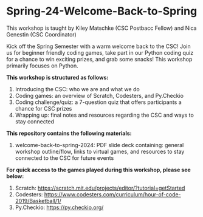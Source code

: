 # Spring-24-Welcome-Back-to-Spring

This workshop is taught by Kiley Matschke (CSC Postbacc Fellow) and Nica Genestin (CSC Coordinator)


Kick off the Spring Semester with a warm welcome back to the CSC! Join us for beginner friendly coding games, take part in our Python coding quiz for a chance to win exciting prizes, and grab some snacks! This workshop primarily focuses on Python. 


**This workshop is structured as follows:**
  1. Introducing the CSC: who we are and what we do
  2. Coding games: an overview of Scratch, Codesters, and Py.Checkio
  3. Coding challenge/quiz: a 7-question quiz that offers participants a chance for CSC prizes
  4. Wrapping up: final notes and resources regarding the CSC and ways to stay connected
     

**This repository contains the following materials:**
  1. welcome-back-to-spring-2024:  PDF slide deck containing: general workshop outline/flow, links to virtual games, and resources to stay connected to the CSC for future events
     

**For quick access to the games played during this workshop, please see below:**
  1. Scratch:   https://scratch.mit.edu/projects/editor/?tutorial=getStarted
  2. Codesters:   https://www.codesters.com/curriculum/hour-of-code-2019/Basketball/1/
  3. Py.Checkio:   https://py.checkio.org/

